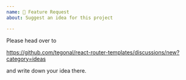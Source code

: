 ```yaml
---
name: 🚀 Feature Request
about: Suggest an idea for this project

---
```


Please head over to 

https://github.com/tegonal/react-router-templates/discussions/new?category=ideas

and write down your idea there.